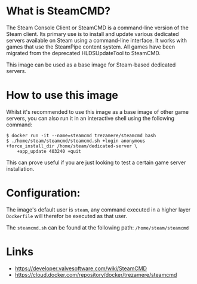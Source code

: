 # What is SteamCMD?

The Steam Console Client or SteamCMD is a command-line version of the Steam client. Its primary use is to install and update various dedicated servers available on Steam using a command-line interface. It works with games that use the SteamPipe content system. All games have been migrated from the deprecated HLDSUpdateTool to SteamCMD. 

This image can be used as a base image for Steam-based dedicated servers.

# How to use this image

Whilst it's recommended to use this image as a base image of other game servers, you can also run it in an interactive shell using the following command:

```
$ docker run -it --name=steamcmd trezamere/steamcmd bash
$ ./home/steam/steamcmd/steamcmd.sh +login anonymous +force_install_dir /home/steam/dedicated-server \
    +app_update 403240 +quit
```

This can prove useful if you are just looking to test a certain game server installation.

# Configuration:

The image's default user is `steam`, any command executed in a higher layer `Dockerfile` will therefor be executed as that user.

The `steamcmd.sh` can be found at the following path: `/home/steam/steamcmd`

# Links

* https://developer.valvesoftware.com/wiki/SteamCMD
* https://cloud.docker.com/repository/docker/trezamere/steamcmd
